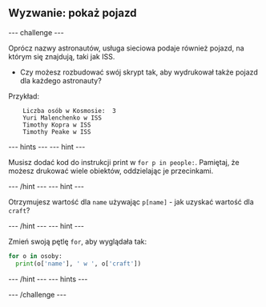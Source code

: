 ## Wyzwanie: pokaż pojazd

--- challenge ---

Oprócz nazwy astronautów, usługa sieciowa podaje również pojazd, na którym się znajdują, taki jak ISS.

+ Czy możesz rozbudować swój skrypt tak, aby wydrukował także pojazd dla każdego astronauty? 

Przykład:
```
    Liczba osób w Kosmosie:  3
    Yuri Malenchenko w ISS
    Timothy Kopra w ISS
    Timothy Peake w ISS
```    

--- hints ---
--- hint ---

Musisz dodać kod do instrukcji print w `for p in people:`. Pamiętaj, że możesz drukować wiele obiektów, oddzielając je przecinkami.

--- /hint --- 
--- hint ---

Otrzymujesz wartość dla `name` używając `p[name]` - jak uzyskać wartość dla `craft`?

--- /hint --- 
--- hint ---

Zmień swoją pętlę `for`, aby wyglądała tak:

```python
for o in osoby:
  print(o['name'], ' w ', o['craft'])
```

--- /hint --- 
--- hints ---


--- /challenge ---